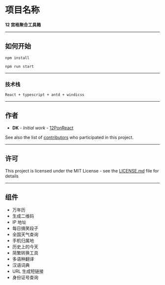 # 项目名称

**12 宫格聚合工具箱**

---

## 如何开始

`npm install`

`npm run start`

---

### 技术栈

```
React + typescript + antd + windicss
```

---

## 作者

- **DK** - _Initial work_ - [12PonReact](https://github.com/cookie-kangd/12PonReact)

See also the list of [contributors](https://github.com/cookie-kangd/12PonReact) who participated in this project.

---

## 许可

This project is licensed under the MIT License - see the [LICENSE.md](LICENSE.md) file for details

---

## 组件

- 万年历
- 生成二维码
- IP 地址
- 每日搞笑段子
- 全国天气查询
- 手机归属地
- 历史上的今天
- 简繁转换工具
- 多语种翻译
- 汉语词典
- URL 生成短链接
- 身份证号查询
